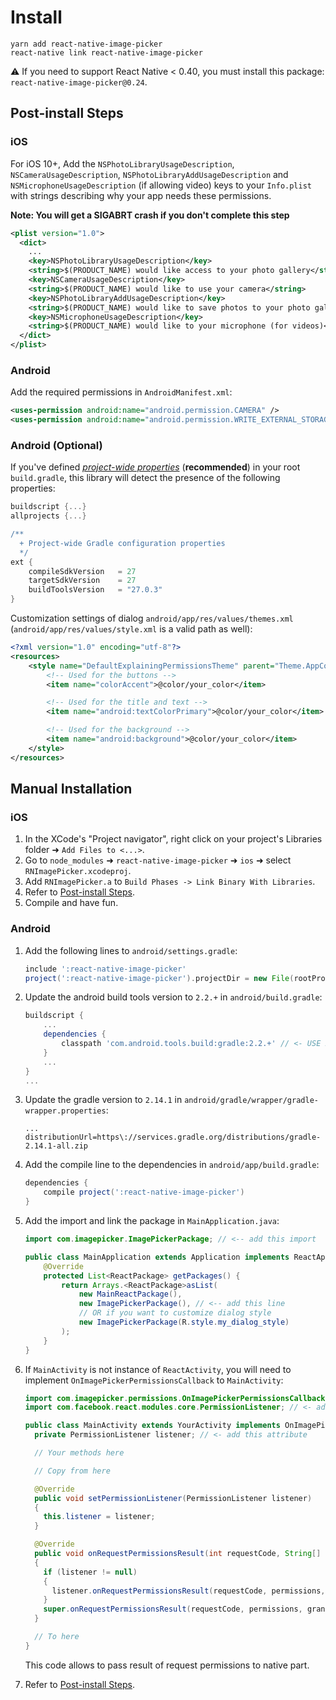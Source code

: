 # Install

```
yarn add react-native-image-picker
react-native link react-native-image-picker
```

⚠️ If you need to support React Native < 0.40, you must install this package: `react-native-image-picker@0.24`.

## Post-install Steps

### iOS

For iOS 10+, Add the `NSPhotoLibraryUsageDescription`, `NSCameraUsageDescription`, `NSPhotoLibraryAddUsageDescription` and `NSMicrophoneUsageDescription` (if allowing video) keys to your `Info.plist` with strings describing why your app needs these permissions.

**Note: You will get a SIGABRT crash if you don't complete this step**

```xml
<plist version="1.0">
  <dict>
    ...
    <key>NSPhotoLibraryUsageDescription</key>
    <string>$(PRODUCT_NAME) would like access to your photo gallery</string>
    <key>NSCameraUsageDescription</key>
    <string>$(PRODUCT_NAME) would like to use your camera</string>
    <key>NSPhotoLibraryAddUsageDescription</key>
    <string>$(PRODUCT_NAME) would like to save photos to your photo gallery</string>
    <key>NSMicrophoneUsageDescription</key>
    <string>$(PRODUCT_NAME) would like to your microphone (for videos)</string>
  </dict>
</plist>
```

### Android

Add the required permissions in `AndroidManifest.xml`:

```xml
<uses-permission android:name="android.permission.CAMERA" />
<uses-permission android:name="android.permission.WRITE_EXTERNAL_STORAGE"/>
```

### Android (Optional)

If you've defined *[project-wide properties](https://developer.android.com/studio/build/gradle-tips.html)* (**recommended**) in your root `build.gradle`, this library will detect the presence of the following properties:

```groovy
buildscript {...}
allprojects {...}

/**
  + Project-wide Gradle configuration properties
  */
ext {
    compileSdkVersion   = 27
    targetSdkVersion    = 27
    buildToolsVersion   = "27.0.3"
}
```

Customization settings of dialog `android/app/res/values/themes.xml` (`android/app/res/values/style.xml` is a valid path as well):

```xml
<?xml version="1.0" encoding="utf-8"?>
<resources>
    <style name="DefaultExplainingPermissionsTheme" parent="Theme.AppCompat.Light.Dialog.Alert">
        <!-- Used for the buttons -->
        <item name="colorAccent">@color/your_color</item>

        <!-- Used for the title and text -->
        <item name="android:textColorPrimary">@color/your_color</item>

        <!-- Used for the background -->
        <item name="android:background">@color/your_color</item>
    </style>
</resources>
```

## Manual Installation

### iOS

1. In the XCode's "Project navigator", right click on your project's Libraries folder ➜ `Add Files to <...>`.
1. Go to `node_modules` ➜ `react-native-image-picker` ➜ `ios` ➜ select `RNImagePicker.xcodeproj`.
1. Add `RNImagePicker.a` to `Build Phases -> Link Binary With Libraries`.
1. Refer to [Post-install Steps](Install.md#post-install-steps).
1. Compile and have fun.

### Android
1. Add the following lines to `android/settings.gradle`:
    ```gradle
    include ':react-native-image-picker'
    project(':react-native-image-picker').projectDir = new File(rootProject.projectDir, '../node_modules/react-native-image-picker/android')
    ```

2. Update the android build tools version to `2.2.+` in `android/build.gradle`:
    ```gradle
    buildscript {
        ...
        dependencies {
            classpath 'com.android.tools.build:gradle:2.2.+' // <- USE 2.2.+ version
        }
        ...
    }
    ...
    ```

3. Update the gradle version to `2.14.1` in `android/gradle/wrapper/gradle-wrapper.properties`:
    ```
    ...
    distributionUrl=https\://services.gradle.org/distributions/gradle-2.14.1-all.zip
    ```

4. Add the compile line to the dependencies in `android/app/build.gradle`:
    ```gradle
    dependencies {
        compile project(':react-native-image-picker')
    }
    ```

5. Add the import and link the package in `MainApplication.java`:
    ```java
    import com.imagepicker.ImagePickerPackage; // <-- add this import

    public class MainApplication extends Application implements ReactApplication {
        @Override
        protected List<ReactPackage> getPackages() {
            return Arrays.<ReactPackage>asList(
                new MainReactPackage(),
                new ImagePickerPackage(), // <-- add this line
                // OR if you want to customize dialog style
                new ImagePickerPackage(R.style.my_dialog_style)
            );
        }
    }
    ```

6. If `MainActivity` is not instance of `ReactActivity`, you will need to implement `OnImagePickerPermissionsCallback` to `MainActivity`:
    ```java
    import com.imagepicker.permissions.OnImagePickerPermissionsCallback; // <- add this import
    import com.facebook.react.modules.core.PermissionListener; // <- add this import

    public class MainActivity extends YourActivity implements OnImagePickerPermissionsCallback {
      private PermissionListener listener; // <- add this attribute

      // Your methods here

      // Copy from here

      @Override
      public void setPermissionListener(PermissionListener listener)
      {
        this.listener = listener;
      }

      @Override
      public void onRequestPermissionsResult(int requestCode, String[] permissions, int[] grantResults)
      {
        if (listener != null)
        {
          listener.onRequestPermissionsResult(requestCode, permissions, grantResults);
        }
        super.onRequestPermissionsResult(requestCode, permissions, grantResults);
      }

      // To here
    }
    ```

    This code allows to pass result of request permissions to native part.

7. Refer to [Post-install Steps](Install.md#post-install-steps).
